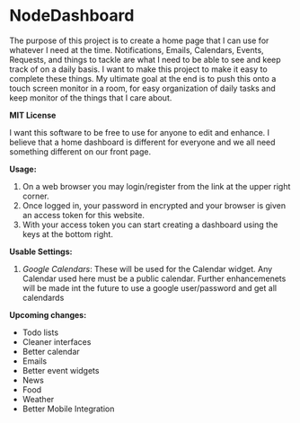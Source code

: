 # NodeDashboard

The purpose of this project is to create a home page that I can use for whatever I need at the time. Notifications, Emails, Calendars, Events, Requests, and things to tackle are what I need to be able to see and keep track of on a daily basis. I want to make this project to make it easy to complete these things. My ultimate goal at the end is to push this onto a touch screen monitor in a room, for easy organization of daily tasks and keep monitor of the things that I care about. 

**MIT License**

I want this software to be free to use for anyone to edit and enhance. I believe that a home dashboard is different for everyone and we all need something different on our front page.

**Usage:**
1. On a web browser you may login/register from the link at the upper right corner. 
2. Once logged in, your password in encrypted and your browser is given an access token for this website.
3. With your access token you can start creating a dashboard using the keys at the bottom right. 

**Usable Settings:**
1. _Google Calendars_: These will be used for the Calendar widget. Any Calendar used here must be a public calendar. Further enhancemenets will be made int the future to use a google user/password and get all calendards

**Upcoming changes:**
* Todo lists
* Cleaner interfaces
* Better calendar
* Emails
* Better event widgets
* News
* Food
* Weather
* Better Mobile Integration

